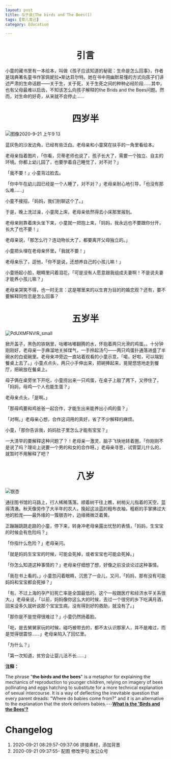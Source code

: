 ```yaml
---
layout: post
title: 与子说|The birds and The Bees(1)
tags: [育儿育己]
category: Education

---
```


# <center> 引言

小童的藏书里有一本绘本，叫做《孩子应该知道的秘密：生命是怎么回事》，作者是瑞典著名童书作家佩妮拉•斯达菲尔特。她在书中用幽默易懂的方式向孩子们讲述严肃的生命话题——关于生，关于死，关于生死之间的种种必经阶段……其中，也有父母最难以启齿，不知该怎么向孩子解释的the Brids and the Bees问题。然而，对生命的好奇，从来就不会停止……



# <center> 四岁半

![图像2020-9-21 上午9 13](https://user-images.githubusercontent.com/23351109/93727586-4d8b8980-fbee-11ea-9b64-9867517ec21e.jpeg)

蓝灰色的沙发边角，已经有些泛白。老母亲和小童窝在扶手的一角里看绘本。

老母亲指着图片，「你看，贝蒂老师也说了，孩子长大了，需要一个独立、自主的环境。你都上幼儿园了，也要学着自己睡觉了，对不对？」

「我不要！」小童背过脸去。

「你中午在幼儿园已经是一个人睡了，对不对？」老母亲耐心地引导，「也没有那么难……」

小童不接招，「妈妈，我们别聊这个了。」

于是，晚上洗过澡，小童爬上床，老母亲依然得去小床那里报到。

老母亲刚靠着床头坐下来，小童就一把抱上来，「妈妈，我永远也不要跟你分开，长大了也不要！」

老母亲说，「那怎么行？连动物长大了，都要离开父母独立的。」

小童把头埋在老母亲怀里，「我就不要！」

老母亲乐了，逗他，「你不是说，还想养自己的小孩儿嘛！」

小童扬起小脸，眼睛里闪着泪花，「可是没有人愿意跟我组成夫妻啊！不是说夫妻才能养小孩儿嘛？」

老母亲哭笑不得，也一时无言：这是哪里来的以生育为目的的婚恋观？还有，要不要解释同性恋是怎么回事？





# <center> 五岁半

![PdUXMFNVIR_small](https://user-images.githubusercontent.com/23351109/93727650-a4915e80-fbee-11ea-84d1-7ac0a14b1e11.jpg)

掀开盖子，黑色的铁锅里，咕嘟咕嘟翻腾的水，怀抱着两只光滑的鸡蛋。。十分钟刚刚好，老母亲一手麻溜地关掉煤气，一手拎起汤勺——两只鸡蛋扑通落进盛了半碗水的白瓷碗里。老母亲冲旁边一直站着观看的小童示意，「喏，好啦，可以端到餐桌上去了。」小童点点头，两只小手伸出来，把碗捧起来，晃晃悠悠地走到餐厅，把碗放在餐桌上。

母子俩在桌旁坐下开吃，小童捞出来一只鸡蛋，在桌子上敲了两下，又停住了，「妈妈，母鸡一个人也能生蛋？」

老母亲点头，「是啊。」

「那母鸡要和鸡爸爸一起合作，才能生出来能养出小鸡的蛋？」

「对啊。」老母亲心想，合作这词用的真好，省了不少解释的麻烦。

小童，「那你告诉我，妈妈肚子里怎么才能有宝宝？」

一大清早的要解释这种问题了？！老母亲一激灵，脑子飞快地转着圈，「你刚刚不是说了吗？理论上说要一个男的和女的合作呀。」老母亲寻思，试管婴儿什么的，就暂时不用解释了吧？



# <center> 八岁

![银杏](https://user-images.githubusercontent.com/23351109/93727721-018d1480-fbef-11ea-8137-cef8f2cd0011.jpeg)

通往图书馆的马路上，行人稀稀落落。顺着树干往上瞧，树梢尖儿指着的天空，蓝得清澈。秋天像劳作了大半年的农人，挽起这淡蓝的粗布衣袖，粗粝的手掌拂过大地的脸庞——最外缘的一簇银杏叶，边缘微微泛着黄。

正蹦蹦跳跳走路的小童，停下来，转身冲老母亲露出忧愁的表情，「妈妈，生宝宝的时候会有危险吗？」



「你指什么危险？」老母亲问。



「就是妈妈生宝宝的时候，可能会死掉，或者宝宝也可能会死掉。」



「你怎么知道这种事情的？」老母亲仔细想了想，好像之前没谈论过这种事情。



「我在书上看的。」小童忽闪着眼睛，沉思了一会儿，又问，「妈妈，那有没有可能妈妈和宝宝都会死掉？」



「有。不过上海的孕产妇死亡率是全国最低的。这个一般跟医疗和经济水平关系很大。」老母亲说，「以前，妈妈像你这么大的时候，去过一个很穷的乡下吃满月酒，回来没多久就听说那个宝宝生病，没有得到好的救助，就没有了。」



「那你是不是觉得很难过？」小童仍然扬着脸。



「呃，是去舅舅家玩的时候，碰巧被带去的，都不太认识那家人，并不是难过，而是觉得很震惊……」老母亲陷入了回忆里。



「为什么？」



「第一次知道，贫穷会让婴儿活不长……」



**注释：**

The phrase "**the birds and the bees**" is a metaphor for explaining the mechanics of reproduction to younger children, relying on imagery of bees pollinating and eggs hatching to substitute for a more technical explanation of sexual intercourse. It is a way of deflecting the inevitable question that every parent dreads: "Where do babies come from?" and it is an alternative to the explanation that the stork delivers babies.---[**What is the 'Birds and the Bees'?**](https://www.livescience.com/39316-birds-and-the-bees.html)

# Changelog

1. 2020-09-21 08:29:57-09:37:06 拼接素材，添加背景
2. 2020-09-21 09:37:55- 配图 修改字句 发公众号